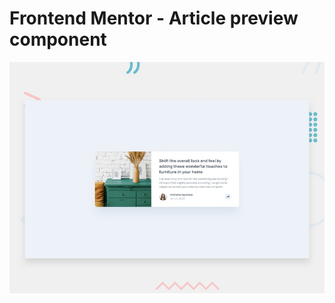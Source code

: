 # Frontend Mentor - Article preview component

![Design preview for the Article preview component coding challenge](./design/desktop-preview.jpg)





